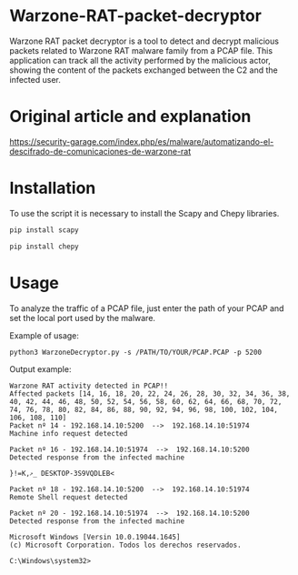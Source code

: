 # Warzone-RAT-packet-decryptor
Warzone RAT packet decryptor is a tool to detect and decrypt malicious packets related to Warzone RAT malware family from a PCAP file. This application can track all the activity performed by the malicious actor, showing the content of the packets exchanged between the C2 and the infected user.

# Original article and explanation

https://security-garage.com/index.php/es/malware/automatizando-el-descifrado-de-comunicaciones-de-warzone-rat

# Installation
To use the script it is necessary to install the Scapy and Chepy libraries.
```python
pip install scapy
```
```python
pip install chepy
```

# Usage
To analyze the traffic of a PCAP file, just enter the path of your PCAP and set the local port used by the malware.

Example of usage:
```
python3 WarzoneDecryptor.py -s /PATH/TO/YOUR/PCAP.PCAP -p 5200
```
Output example:

```
Warzone RAT activity detected in PCAP!!
Affected packets [14, 16, 18, 20, 22, 24, 26, 28, 30, 32, 34, 36, 38, 40, 42, 44, 46, 48, 50, 52, 54, 56, 58, 60, 62, 64, 66, 68, 70, 72, 74, 76, 78, 80, 82, 84, 86, 88, 90, 92, 94, 96, 98, 100, 102, 104, 106, 108, 110]
Packet nº 14 - 192.168.14.10:5200  -->  192.168.14.10:51974
Machine info request detected

Packet nº 16 - 192.168.14.10:51974  -->  192.168.14.10:5200
Detected response from the infected machine

}!=K,މ_ DESKTOP-3S9VQDLEB<

Packet nº 18 - 192.168.14.10:5200  -->  192.168.14.10:51974
Remote Shell request detected

Packet nº 20 - 192.168.14.10:51974  -->  192.168.14.10:5200
Detected response from the infected machine

Microsoft Windows [Versin 10.0.19044.1645]
(c) Microsoft Corporation. Todos los derechos reservados.

C:\Windows\system32>
```

